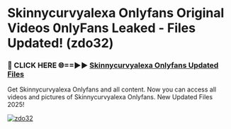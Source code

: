 # Skinnycurvyalexa Onlyfans Original Videos 0nlyFans Leaked - Files Updated! (zdo32)

<h3>🔴 CLICK HERE 🌐==►► <a href="https://tinyurl.com/ehrbuxhb" rel="nofollow">Skinnycurvyalexa Onlyfans Updated Files</a></h3>

Get Skinnycurvyalexa Onlyfans and all content. Now you can access all videos and pictures of Skinnycurvyalexa Onlyfans. New Updated Files 2025!

[![zdo32](https://i.imgur.com/lVYEuWS.gif)](https://tinyurl.com/ehrbuxhb)
